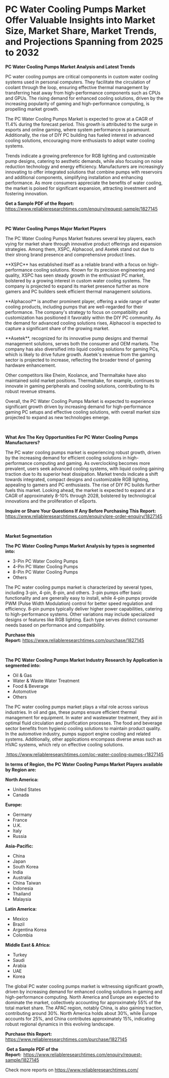 <p><h1>PC Water Cooling Pumps Market Offer Valuable Insights into Market Size, Market Share, Market Trends, and Projections Spanning from 2025 to 2032</h1></p><p><strong>PC Water Cooling Pumps Market Analysis and Latest Trends</strong></p>
<p><p>PC water cooling pumps are critical components in custom water cooling systems used in personal computers. They facilitate the circulation of coolant through the loop, ensuring effective thermal management by transferring heat away from high-performance components such as CPUs and GPUs. The rising demand for enhanced cooling solutions, driven by the increasing popularity of gaming and high-performance computing, is propelling market growth.</p><p>The PC Water Cooling Pumps Market is expected to grow at a CAGR of 11.4% during the forecast period. This growth is attributed to the surge in esports and online gaming, where system performance is paramount. Additionally, the rise of DIY PC building has fueled interest in advanced cooling solutions, encouraging more enthusiasts to adopt water cooling systems. </p><p>Trends indicate a growing preference for RGB lighting and customizable pump designs, catering to aesthetic demands, while also focusing on noise reduction technology and energy efficiency. Manufacturers are increasingly innovating to offer integrated solutions that combine pumps with reservoirs and additional components, simplifying installation and enhancing performance. As more consumers appreciate the benefits of water cooling, the market is poised for significant expansion, attracting investment and fostering innovation.</p></p>
<p><strong>Get a Sample PDF of the Report:&nbsp;</strong> <a href="https://www.reliableresearchtimes.com/enquiry/request-sample/1827145?utm_campaign=2665&utm_medium=2&utm_source=Github&utm_content=ia&utm_term=22022025&utm_id=pc-water-cooling-pumps">https://www.reliableresearchtimes.com/enquiry/request-sample/1827145</a></p>
<p>&nbsp;</p>
<p><strong>PC Water Cooling Pumps Major Market Players</strong></p>
<p><p>The PC Water Cooling Pumps Market features several key players, each vying for market share through innovative product offerings and expansion strategies. Among them, XSPC, Alphacool, and Asetek stand out due to their strong brand presence and comprehensive product lines.</p><p>**XSPC** has established itself as a reliable brand with a focus on high-performance cooling solutions. Known for its precision engineering and quality, XSPC has seen steady growth in the enthusiast PC market, bolstered by a growing interest in custom water cooling systems. The company is projected to expand its market presence further as more gamers and PC builders seek efficient thermal management solutions.</p><p>**Alphacool** is another prominent player, offering a wide range of water cooling products, including pumps that are well-regarded for their performance. The company's strategy to focus on compatibility and customization has positioned it favorably within the DIY PC community. As the demand for advanced cooling solutions rises, Alphacool is expected to capture a significant share of the growing market.</p><p>**Asetek**, recognized for its innovative pump designs and thermal management solutions, serves both the consumer and OEM markets. The company has also diversified into liquid cooling solutions for gaming PCs, which is likely to drive future growth. Asetek's revenue from the gaming sector is projected to increase, reflecting the broader trend of gaming hardware enhancement.</p><p>Other competitors like Eheim, Koolance, and Thermaltake have also maintained solid market positions. Thermaltake, for example, continues to innovate in gaming peripherals and cooling solutions, contributing to its robust revenue streams.</p><p>Overall, the PC Water Cooling Pumps Market is expected to experience significant growth driven by increasing demand for high-performance gaming PC setups and effective cooling solutions, with overall market size projected to expand as new technologies emerge.</p></p>
<p>&nbsp;</p>
<p><strong>What Are The Key Opportunities For PC Water Cooling Pumps Manufacturers?</strong></p>
<p><p>The PC water cooling pumps market is experiencing robust growth, driven by the increasing demand for efficient cooling solutions in high-performance computing and gaming. As overclocking becomes more prevalent, users seek advanced cooling systems, with liquid cooling gaining traction due to its superior heat dissipation. Market trends indicate a shift towards integrated, compact designs and customizable RGB lighting, appealing to gamers and PC enthusiasts. The rise of DIY PC builds further fuels this market. Looking ahead, the market is expected to expand at a CAGR of approximately 8-10% through 2028, bolstered by technological innovations and the proliferation of eSports.</p></p>
<p><strong>Inquire or Share Your Questions If Any Before Purchasing This Report:</strong> <a href="https://www.reliableresearchtimes.com/enquiry/pre-order-enquiry/1827145?utm_campaign=2665&utm_medium=2&utm_source=Github&utm_content=ia&utm_term=22022025&utm_id=pc-water-cooling-pumps">https://www.reliableresearchtimes.com/enquiry/pre-order-enquiry/1827145</a></p>
<p>&nbsp;</p>
<p><strong>Market Segmentation</strong></p>
<p><strong>The PC Water Cooling Pumps Market Analysis by types is segmented into:</strong></p>
<p><ul><li>3-Pin PC Water Cooling Pumps</li><li>4-Pin PC Water Cooling Pumps</li><li>8-Pin PC Water Cooling Pumps</li><li>Others</li></ul></p>
<p><p>The PC water cooling pumps market is characterized by several types, including 3-pin, 4-pin, 8-pin, and others. 3-pin pumps offer basic functionality and are generally easy to install, while 4-pin pumps provide PWM (Pulse Width Modulation) control for better speed regulation and efficiency. 8-pin pumps typically deliver higher power capabilities, catering to high-performance systems. Other variations may include specialized designs or features like RGB lighting. Each type serves distinct consumer needs based on performance and compatibility.</p></p>
<p><strong>Purchase this Report:&nbsp;</strong><a href="https://www.reliableresearchtimes.com/purchase/1827145?utm_campaign=2665&utm_medium=2&utm_source=Github&utm_content=ia&utm_term=22022025&utm_id=pc-water-cooling-pumps">https://www.reliableresearchtimes.com/purchase/1827145</a></p>
<p>&nbsp;</p>
<p><strong>The PC Water Cooling Pumps Market Industry Research by Application is segmented into:</strong></p>
<p><ul><li>Oil & Gas</li><li>Water & Waste Water Treatment</li><li>Food & Beverage</li><li>Aotomotive</li><li>Others</li></ul></p>
<p><p>The PC water cooling pumps market plays a vital role across various industries. In oil and gas, these pumps ensure efficient thermal management for equipment. In water and wastewater treatment, they aid in optimal fluid circulation and purification processes. The food and beverage sector benefits from hygienic cooling solutions to maintain product quality. In the automotive industry, pumps support engine cooling and related systems. Additionally, other applications encompass diverse areas such as HVAC systems, which rely on effective cooling solutions.</p></p>
<p><a href="https://www.reliableresearchtimes.com/pc-water-cooling-pumps-r1827145?utm_campaign=2665&utm_medium=2&utm_source=Github&utm_content=ia&utm_term=22022025&utm_id=pc-water-cooling-pumps">&nbsp;https://www.reliableresearchtimes.com/pc-water-cooling-pumps-r1827145</a></p>
<p><strong>In terms of Region, the PC Water Cooling Pumps Market Players available by Region are:</strong></p>
<p>
    <p> <strong> North America: </strong>
        <ul>
            <li>United States</li>
            <li>Canada</li>
        </ul>
        </p> 
    <p> <strong> Europe: </strong>
        <ul>
            <li>Germany</li>
            <li>France</li>
            <li>U.K.</li>
            <li>Italy</li>
            <li>Russia</li>
        </ul>
        </p> 
    <p> <strong> Asia-Pacific: </strong>
        <ul>
            <li>China</li>
            <li>Japan</li>
            <li>South Korea</li>
            <li>India</li>
            <li>Australia</li>
            <li>China Taiwan</li>
            <li>Indonesia</li>
            <li>Thailand</li>
            <li>Malaysia</li>
        </ul>
        </p> 
    <p> <strong> Latin America: </strong>
        <ul>
            <li>Mexico</li>
            <li>Brazil</li>
            <li>Argentina Korea</li>
            <li>Colombia</li>
        </ul>
        </p> 
    <p> <strong> Middle East & Africa: </strong>
        <ul>
            <li>Turkey</li>
            <li>Saudi</li>
            <li>Arabia</li>
            <li>UAE</li>
            <li>Korea</li>
        </ul>
    </p>
    </p>
<p><p>The global PC water cooling pumps market is witnessing significant growth, driven by increasing demand for enhanced cooling solutions in gaming and high-performance computing. North America and Europe are expected to dominate the market, collectively accounting for approximately 55% of the total market share. The APAC region, notably China, is also gaining traction, contributing around 30%. North America holds about 30%, while Europe accounts for 25%, and China contributes approximately 15%, indicating robust regional dynamics in this evolving landscape.</p></p>
<p><strong>Purchase this Report: </strong><a href="https://www.reliableresearchtimes.com/purchase/1827145?utm_campaign=2665&utm_medium=2&utm_source=Github&utm_content=ia&utm_term=22022025&utm_id=pc-water-cooling-pumps">https://www.reliableresearchtimes.com/purchase/1827145</a></p>
<p>&nbsp;<strong>Get a Sample PDF of the Report:&nbsp;&nbsp;</strong><a href="https://www.reliableresearchtimes.com/enquiry/request-sample/1827145?utm_campaign=2665&utm_medium=2&utm_source=Github&utm_content=ia&utm_term=22022025&utm_id=pc-water-cooling-pumps">https://www.reliableresearchtimes.com/enquiry/request-sample/1827145</a></p>
<p><strong></strong></p>
<p>Check more reports on <a href="https://www.reliableresearchtimes.com/?utm_campaign=2665&utm_medium=2&utm_source=Github&utm_content=ia&utm_term=22022025&utm_id=pc-water-cooling-pumps">https://www.reliableresearchtimes.com/</a></p>